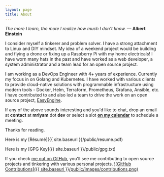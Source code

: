 ```yaml
---
layout: page
title: About
---
```


<p class="message">
  <em>The more I learn, the more I realize how much I don't know.</em> ― <strong>Albert Einstein</strong>
</p>

I consider myself a tinkerer and problem solver. I have a strong attachment to Linux and DIY mindset. My idea of a weekend project would be building and flying a drone or fixing up a Raspberry Pi with my home electricals! I have worn many hats in the past and have worked as a web developer, a system administrator and a team lead for an open source project. 

I am working as a DevOps Engineer with 4+ years of experience. Currently my focus in on Golang and Kubernetes. I have worked with various clients to provide cloud-native solutions with programmable infrastructure using modern tools - Docker, Helm, Terraform, Prometheus, Grafana, Ansible, etc. I have contributed to and also led a team to drive the work on an open source project, [EasyEngine](https://easyengine.io/).

If any of the above sounds interesting and you'd like to chat, drop an email at **contact** at **mriyam** dot **dev** or select a slot [**on my calendar**](https://calendar.x.ai/mriyam/virtual) to schedule a meeting.

Thanks for reading.

Here is my [Résumé]({{ site.baseurl }}/public/resume.pdf)

Here is my [GPG Key]({{ site.baseurl }}/public/gpg.txt)

If you check [me out on GitHub](https://github.com/mbtamuli), you'll see me contributing to open source projects and tinkering with various personal projects.
[![GitHub Contributions]({{ site.baseurl }}/public/images/contributions.png)](https://github.com/mbtamuli)

